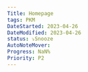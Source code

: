 ```yaml
---
Title: Homepage
tags: PKM
DateStarted: 2023-04-26
DateModified: 2023-04-26
status: ⤵️Snooze
AutoNoteMover:
Progress: NaN%
Priority: P2
---
```

